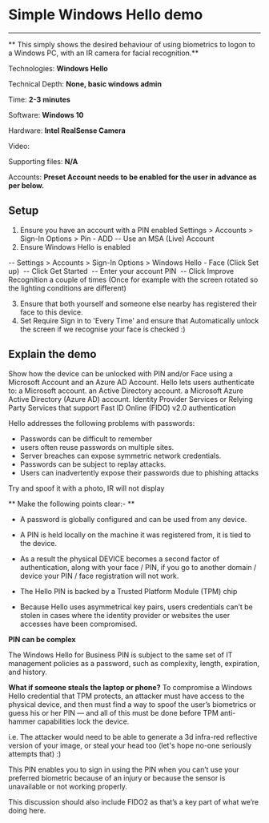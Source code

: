 # Simple Windows Hello demo
-------------------------

** This simply shows the desired behaviour of using biometrics to logon to a Windows PC, with an IR camera for facial recognition.**

Technologies: **Windows Hello**

Technical Depth: **None, basic windows admin**

Time: **2-3 minutes**

Software: **Windows 10**

Hardware: **Intel RealSense Camera**

Video: 

Supporting files: **N/A**

Accounts: **Preset Account needs to be enabled for the user in advance as per below.**


Setup
-----
1. Ensure you have an account with a PIN enabled Settings > Accounts > Sign-In Options > Pin - ADD -- Use an MSA (Live) Account 
2. Ensure Windows Hello is enabled 

-- Settings > Accounts > Sign-In Options > Windows Hello - Face (Click Set up) 
-- Click Get Started 
-- Enter your account PIN 
-- Click Improve Recognition a couple of times (Once for example with the screen rotated so the lighting conditions are different) 

3. Ensure that both yourself and someone else nearby has registered their face to this device. 
4. Set Require Sign in to 'Every Time' and ensure that Automatically unlock the screen if we recognise your face is checked :) 

Explain the demo
----------------

Show how the device can be unlocked with PIN and/or Face using a Microsoft Account and an Azure AD Account.
Hello lets users authenticate to:
a Microsoft account.
an Active Directory account.
a Microsoft Azure Active Directory (Azure AD) account.
Identity Provider Services or Relying Party Services that support Fast ID Online (FIDO) v2.0 authentication

Hello addresses the following problems with passwords:
 - Passwords can be difficult to remember
 - users often reuse passwords on multiple sites.
 - Server breaches can expose symmetric network credentials.
 - Passwords can be subject to replay attacks.
 - Users can inadvertently expose their passwords due to phishing attacks 

Try and spoof it with a photo, IR will not display

** Make the following points clear:- **
 - A password is globally configured and can be used from any device.
 - A PIN is held locally on the machine it was registered from, it is tied to the device.
 - As a result the physical DEVICE becomes a second factor of authentication, along with your face / PIN, if you go to another domain / device your PIN / face registration will not work.

 - The Hello PIN is backed by a Trusted Platform Module (TPM) chip
 - Because Hello uses asymmetrical key pairs, users credentials can’t be stolen in cases where the identity provider or websites the user accesses have been compromised.

**PIN can be complex**

The Windows Hello for Business PIN is subject to the same set of IT management policies as a password, such as complexity, length, expiration, and history. 

**What if someone steals the laptop or phone?**
To compromise a Windows Hello credential that TPM protects, an attacker must have access to the physical device, and then must find a way to spoof the user’s biometrics or guess his or her PIN  — and all of this must be done before TPM anti-hammer capabilities lock the device.

i.e. The attacker would need to be able to generate a 3d infra-red reflective version of your image, or steal your head too (let's hope no-one seriously attempts that) :) 

This PIN enables you to sign in using the PIN when you can’t use your preferred biometric because of an injury or because the sensor is unavailable or not working properly.

This discussion should also include FIDO2 as that’s a key part of what we’re doing here. 
